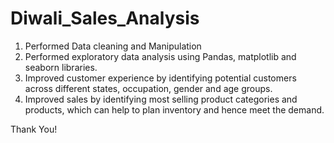 # Diwali_Sales_Analysis

1. Performed Data cleaning and Manipulation
2. Performed exploratory data analysis using Pandas, matplotlib and seaborn libraries.
3. Improved customer experience by identifying potential customers across different states, occupation, gender and age groups.
4. Improved sales by identifying most selling product categories and products, which can help to plan inventory and hence meet the demand.

Thank You!
